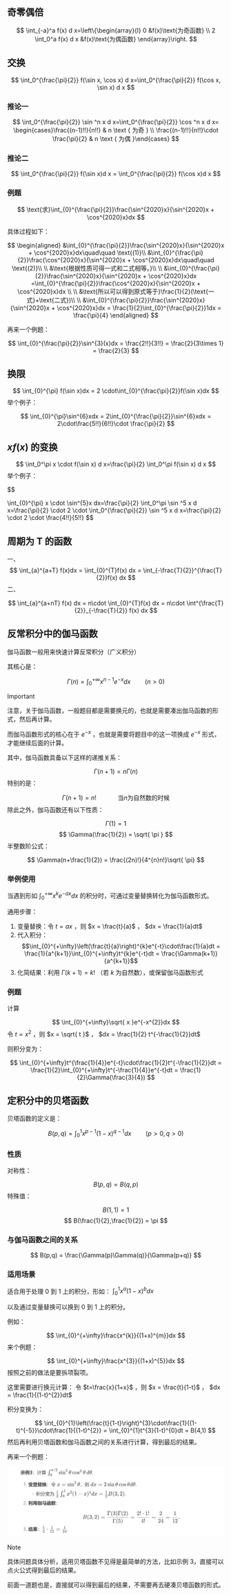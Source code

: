 ## 奇零偶倍
$$
\int_{-a}^a f(x) d x=\left\{\begin{array}{l}
0  &f(x)\text{为奇函数} \\ 
2 \int_0^a f(x) d x &f(x)\text{为偶函数}
\end{array}\right.
$$
## 交换
$$
\int_0^{\frac{\pi}{2}} f(\sin x, \cos x) d x=\int_0^{\frac{\pi}{2}} f(\cos x, \sin x) d x
$$
### 推论一

$$
\int_0^{\frac{\pi}{2}} \sin ^n x d x=\int_0^{\frac{\pi}{2}} \cos ^n x d x= \begin{cases}\frac{(n-1)!!}{n!!} & n \text { 为奇 } \\ \frac{(n-1)!!}{n!!}\cdot \frac{\pi}{2} & n \text { 为偶 }\end{cases}
$$
### 推论二

$$
\int_0^{\frac{\pi}{2}} f(\sin x)d x = \int_0^{\frac{\pi}{2}} f(\cos x)d x
$$
### 例题

$$
\text{求}\int_{0}^{\frac{\pi}{2}}\frac{\sin^{2020}x}{\sin^{2020}x + \cos^{2020}x}dx
$$

具体过程如下：

$$
\begin{aligned}
&\int_{0}^{\frac{\pi}{2}}\frac{\sin^{2020}x}{\sin^{2020}x + \cos^{2020}x}dx\quad\quad \text{(1)}\\
&\int_{0}^{\frac{\pi}{2}}\frac{\cos^{2020}x}{\sin^{2020}x + \cos^{2020}x}dx\quad\quad \text{(2)}\\ \\
&\text{根据性质可得一式和二式相等。}\\ \\ 
&\int_{0}^{\frac{\pi}{2}}\frac{\sin^{2020}x}{\sin^{2020}x + \cos^{2020}x}dx =\int_{0}^{\frac{\pi}{2}}\frac{\cos^{2020}x}{\sin^{2020}x + \cos^{2020}x}dx \\
\\
&\text{所以可以得到原式等于}\frac{1}{2}(\text{一式}+\text{二式})\\
\\
&\int_{0}^{\frac{\pi}{2}}\frac{\sin^{2020}x}{\sin^{2020}x + \cos^{2020}x}dx = \frac{1}{2}\int_{0}^{\frac{\pi}{2}}1dx = \frac{\pi}{4}
\end{aligned}
$$

再来一个例题：

$$
\int_{0}^{\frac{\pi}{2}}\sin^{3}(x)dx = \frac{2!!}{3!!} = \frac{2}{3\times 1} = \frac{2}{3}
$$
## 换限

$$
\int_{0}^{\pi} f(\sin x)dx = 2 \cdot\int_{0}^{\frac{\pi}{2}}f(\sin x)dx
$$
举个例子：

$$
\int_{0}^{\pi}\sin^{6}xdx = 2\int_{0}^{\frac{\pi}{2}}\sin^{6}xdx = 2\cdot\frac{5!!}{6!!}\cdot \frac{\pi}{2}
$$
## $xf(x)$ 的变换

$$
\int_0^\pi x \cdot f(\sin x) d x=\frac{\pi}{2} \int_0^\pi f(\sin x) d x
$$
举个例子：

$$

\int_{0}^{\pi} x \cdot \sin^{5}x dx=\frac{\pi}{2} \int_0^\pi \sin ^5 x d x=\frac{\pi}{2} \cdot 2 \cdot \int_0^{\frac{\pi}{2}} \sin ^5 x d x=\frac{\pi}{2} \cdot 2 \cdot \frac{4!!}{5!!}
$$

## 周期为 T 的函数

一、
$$
\int_{a}^{a+T} f(x)dx = \int_{0}^{T}f(x) dx  = \int_{-\frac{T}{2}}^{\frac{T}{2}}f(x) dx
$$
二、

$$
\int_{a}^{a+nT} f(x) dx = n\cdot \int_{0}^{T}f(x) dx = n\cdot \int^{\frac{T}{2}}_{-\frac{T}{2}} f(x) dx 
$$
## 反常积分中的伽马函数

伽马函数一般用来快速计算反常积分（广义积分）

其核心是：

$$
\Gamma(n) = \int_{0}^{+\infty}x^{n-1}e^{-x}dx \quad\quad (n>0)
$$
> [!important]
> 注意，关于伽马函数，一般题目都是需要换元的，也就是需要凑出伽马函数的形式，然后再计算。
> 
> 而伽马函数形式的核心在于 $e^{-x}$ ，也就是需要将题目中的这一项换成 $e^{-x}$ 形式，才能继续后面的计算。

其中，伽马函数具备以下这样的递推关系：

$$
\Gamma(n+1) = n\Gamma(n)
$$
特别的是：

$$
\Gamma(n+1) = n! \quad \quad \quad\text{当}n\text{为自然数的时候}
$$
除此之外，伽马函数还有以下性质：

$$
\Gamma(1) = 1
$$
$$
\Gamma(\frac{1}{2}) = \sqrt{ \pi }
$$
半整数阶公式：

$$
\Gamma(n+\frac{1}{2}) = \frac{(2n)!}{4^{n}n!}\sqrt{ \pi}
$$
### 举例使用

当遇到形如 $\int_{0}^{+\infty}x^{k}e^{-ax}dx$ 的积分时，可通过变量替换转化为伽马函数形式。

通用步骤：

1. 变量替换：令 $t= ax$ ，则 $x = \frac{t}{a}$ ， $dx = \frac{1}{a}dt$
2. 代入积分：
   $$\int_{0}^{+\infty}\left(\frac{t}{a}\right)^{k}e^{-t}\cdot\frac{1}{a}dt = \frac{1}{a^{k+1}}\int_{0}^{+\infty}t^{k}e^{-t}dt = \frac{\Gamma(k+1)}{a^{k+1}}$$
3. 化简结果：利用 $\Gamma(k+1) = k!$ （若 $k$ 为自然数），或保留伽马函数形式


### 例题

计算

$$
\int_{0}^{+\infty}\sqrt{ x }e^{-x^{2}}dx
$$
令 $t = x^{2}$ ，则 $x = \sqrt{ t }$ ， $dx = \frac{1}{2} t^{-\frac{1}{2}}dt$

则积分变为：

$$
\int_{0}^{+\infty}t^{\frac{1}{4}}e^{-t}\cdot\frac{1}{2}t^{-\frac{1}{2}}dt = \frac{1}{2}\int_{0}^{+\infty}t^{-\frac{1}{4}}e^{-t}dt = \frac{1}{2}\Gamma(\frac{3}{4})
$$
## 定积分中的贝塔函数

贝塔函数的定义是：

$$
B(p,q) = \int_{0}^{1}x^{p-1}(1-x)^{q-1}dx\quad\quad(p>0,q>0)
$$
### 性质

对称性：

$$
B(p,q) = B({q,p})
$$
特殊值：

$$
B(1,1) = 1
$$
$$
B(\frac{1}{2},\frac{1}{2}) = \pi
$$
### 与伽马函数之间的关系

$$
B(p,q) = \frac{\Gamma(p)\Gamma(q)}{\Gamma(p+q)}
$$

### 适用场景

适合用于处理 $0$ 到 $1$ 上的积分，形如： $\int_{0}^{1}x^{a}(1-x)^{b}dx$

以及通过变量替换可以换到 $0$ 到 $1$ 上的积分。

例如：

$$
\int_{0}^{+\infty}\frac{x^{k}}{(1+x)^{m}}dx
$$
来个例题：

$$
\int_{0}^{+\infty}\frac{x^{3}}{(1+x)^{5}}dx
$$
按照之前的做法是要拆项裂项。

这里需要进行换元计算： 令 $t=\frac{x}{1+x}$ ，则 $x = \frac{t}{1-t}$ ， $dx = \frac{1}{(1-t)^{2}}dt$ 

积分变换为：

$$
\int_{0}^{1}\left(\frac{t}{1-t}\right)^{3}\cdot\frac{1}{(1-t)^{-5}}\cdot\frac{1}{(1-t)^{2}} = \int_{0}^{1}t^{3}(1-t)^{0}dt = B(4,1)
$$
然后再利用贝塔函数和伽马函数之间的关系进行计算，得到最后的结果。

再来一个例题：

![](../imgs/Pasted%20image%2020250228155001.png)

> [!note]
> 具体问题具体分析，适用贝塔函数不见得是最简单的方法，比如示例 3，直接可以点火公式得到最后的结果。
> 
> 前面一道题也是，直接就可以得到最后的结果，不需要再去硬凑贝塔函数的形式。

